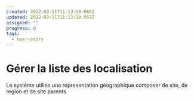 ```yaml
---
created: 2022-03-11T11:13:29.065Z
updated: 2022-03-11T11:13:29.057Z
assigned: ""
progress: 0
tags:
  - user-story
---
```


# Gérer la liste des localisation

Le systéme utilise une representation géographique composer de site, de region et de site parents
